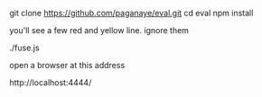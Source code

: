 git clone https://github.com/paganaye/eval.git
cd eval
npm install

you'll see a few red and yellow line.
ignore them


./fuse.js

open a browser at this address

http://localhost:4444/

